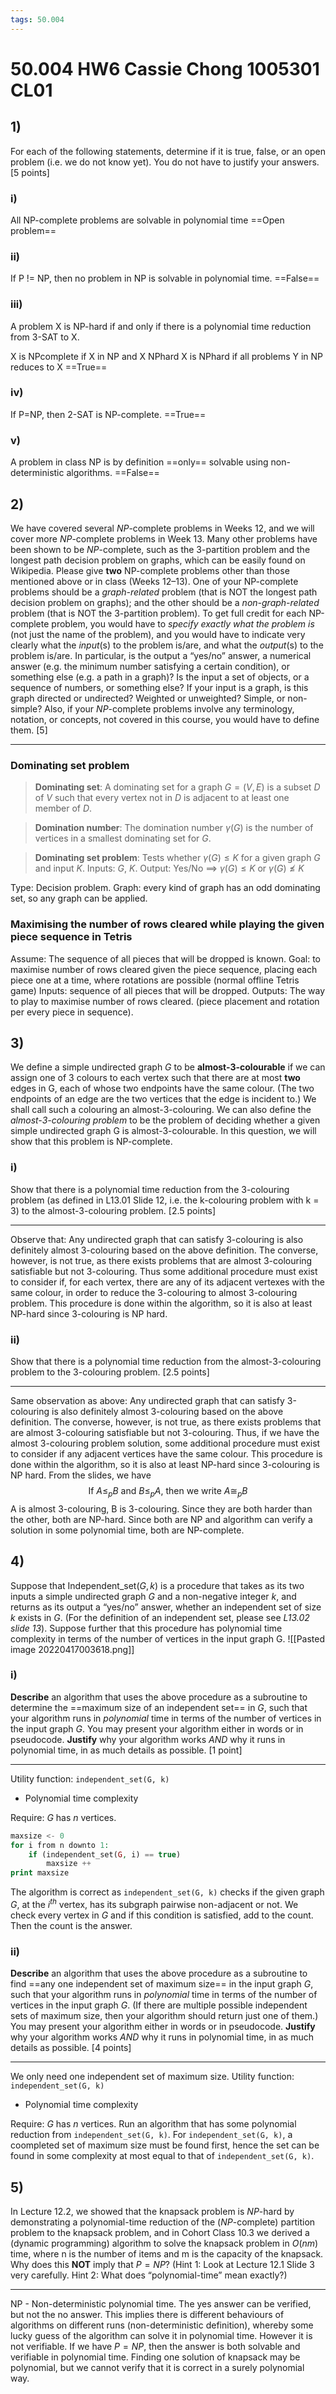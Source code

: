 ```yaml
---
tags: 50.004
---
```


# 50.004 HW6 Cassie Chong 1005301 CL01
## 1)
For each of the following statements, determine if it is true, false, or an open  
problem (i.e. we do not know yet). You do not have to justify your answers. [5 points]
### i) 
All NP-complete problems are solvable in polynomial time
==Open problem==

### ii) 
If P != NP, then no problem in NP is solvable in polynomial time.
==False==

### iii) 
A problem X is NP-hard if and only if there is a polynomial time reduction from 3-SAT to X.

X is NPcomplete if X in NP and X NPhard
X is NPhard if all problems Y in NP reduces to X
==True==

### iv) 
If P=NP, then 2-SAT is NP-complete.
==True==

### v) 
A problem in class NP is by definition ==only== solvable using non-deterministic algorithms.
==False==
## 2)
We have covered several $NP$-complete problems in Weeks 12, and we will cover more $NP$-complete problems in Week 13. Many other problems have been shown to be $NP$-complete, such as the 3-partition problem and the longest path decision problem on graphs, which can be easily found on Wikipedia. Please give **two** NP-complete problems other than those mentioned above or in class (Weeks 12–13). One of your NP-complete problems should be a *graph-related* problem (that is NOT the longest path decision problem on graphs); and the other should be a *non-graph-related* problem (that is NOT the 3-partition problem). 
To get full credit for each NP-complete problem, you would have to *specify exactly what the problem is* (not just the name of the problem), and you would have to indicate very clearly what the *input*(s) to the problem is/are, and what the *output*(s) to the problem is/are. In particular, is the output a “yes/no” answer, a numerical answer (e.g. the minimum number satisfying a certain condition), or something else (e.g. a path in a graph)? Is the input a set of objects, or a sequence of numbers, or something else? If your input is a graph, is this graph directed or undirected? Weighted or unweighted? Simple, or non-simple? Also, if your $NP$-complete problems involve any terminology, notation, or concepts, not covered in this course, you would have to define them. [5]
***
### Dominating set problem
> **Dominating set**:
> A dominating set for a graph $G = (V, E)$ is a subset $D$ of $V$ such that every vertex not in $D$ is adjacent to at least one member of $D$.

> **Domination number**:
> The domination number $\gamma(G)$ is the  number of vertices in a smallest dominating set for $G$.

> **Dominating set problem**:
> Tests whether $\gamma (G) \leq K$ for a given graph $G$ and input $K$.
> Inputs: $G$, $K$.
> Output: Yes/No $\implies$ $\gamma (G) \leq K$ or $\gamma (G) \not\leq K$

Type: Decision problem.
Graph: every kind of graph has an odd dominating set, so any graph can be applied.

### Maximising the number of rows cleared while playing the given piece sequence in Tetris
Assume: The sequence of all pieces that will be dropped is known.
Goal: to maximise number of rows cleared given the piece sequence, placing each piece one at a time, where rotations are possible (normal offline Tetris game)
Inputs: sequence of all pieces that will be dropped.
Outputs: The  way to play to maximise number of rows cleared. (piece placement and rotation per every piece in sequence).

## 3)
We define a simple undirected graph $G$ to be **almost-3-colourable** if we can assign one of 3 colours to each vertex such that there are at most **two** edges in G, each of whose two endpoints have the same colour. (The two endpoints of an edge are the two vertices that the edge is incident to.) We shall call such a colouring an almost-3-colouring. We can also define the *almost-3-colouring problem* to be the problem of deciding whether a given simple undirected graph G is almost-3-colourable. In this question, we will show that this problem is NP-complete.
### i)
Show that there is a polynomial time reduction from the 3-colouring problem (as defined in L13.01 Slide 12, i.e. the k-colouring problem with k = 3) to the almost-3-colouring problem. [2.5 points]
***
Observe that:
Any undirected graph that can satisfy 3-colouring is also definitely almost 3-colouring based on the above definition.
The converse, however, is not true, as there exists problems that are almost 3-colouring satisfiable but not 3-colouring.
Thus some additional procedure must exist to consider if, for each vertex, there are any of its adjacent vertexes with the same colour, in order to reduce the 3-colouring to almost 3-colouring problem.
This procedure is done within the algorithm, so it is also at least NP-hard since 3-colouring is NP hard.

### ii)
Show that there is a polynomial time reduction from the almost-3-colouring problem to the 3-colouring problem. [2.5 points]
***
Same observation as above:
Any undirected graph that can satisfy 3-colouring is also definitely almost 3-colouring based on the above definition.
The converse, however, is not true, as there exists problems that are almost 3-colouring satisfiable but not 3-colouring.
Thus, if we have the almost 3-colouring problem solution, some additional procedure must exist to consider if any adjacent vertices have the same colour.
This procedure is done within the algorithm, so it is also at least NP-hard since 3-colouring is NP hard.
From the slides, we have
$$\text{If } A \leq_p B \text{ and } B\leq_p A \text{, then we write } A \cong_p B$$
A is almost 3-colouring, B is 3-colouring. Since they are both harder than the other, both are NP-hard. Since both are NP and algorithm can verify a solution in some polynomial time, both are NP-complete.

## 4)
Suppose that $\text{Independent\_set}(G, k)$ is a procedure that takes as its two inputs a simple undirected graph $G$ and a non-negative integer $k$, and returns as its output a “yes/no” answer, whether an independent set of size $k$ exists in $G$. (For the definition of an independent set, please see *L13.02 slide 13*). Suppose further that this procedure has polynomial time complexity in terms of the number of vertices in the input graph G.
![[Pasted image 20220417003618.png]]

### i)
**Describe** an algorithm that uses the above procedure as a subroutine to determine the ==maximum size of an independent set== in $G$, such that your algorithm runs in *polynomial* time in terms of the number of vertices in the input graph $G$. You may present your algorithm either in words or in pseudocode. **Justify** why your algorithm works *AND* why it runs in polynomial time, in as much details as possible. [1 point]
***
Utility function: `independent_set(G, k)`
- Polynomial time complexity

Require: $G$ has $n$ vertices.
```php
maxsize <- 0
for i from n downto 1:
	if (independent_set(G, i) == true)
		maxsize ++
print maxsize
```
The algorithm is correct as `independent_set(G, k)` checks if the given graph $G$, at the $i^{th}$ vertex, has its subgraph pairwise non-adjacent or not. We check every vertex in $G$ and if this condition is satisfied, add to the count. Then the count is the answer.

### ii)
**Describe** an algorithm that uses the above procedure as a subroutine to find ==any one independent set of maximum size== in the input graph $G$, such that your algorithm runs in *polynomial* time in terms of the number of vertices in the input graph $G$. (If there are multiple possible independent sets of maximum size, then your algorithm should return just one of them.) You may present your algorithm either in words or in pseudocode. **Justify** why your algorithm works *AND* why it runs in polynomial time, in as much details as possible. [4 points]
***
We only need one independent set of maximum size.
Utility function: `independent_set(G, k)`
- Polynomial time complexity

Require: $G$ has $n$ vertices.
Run an algorithm that has some polynomial reduction from `independent_set(G, k)`. For `independent_set(G, k)`, a coompleted set of maximum size must be found first, hence the set can be found in some complexity at most equal to that of `independent_set(G, k)`. 
## 5)
In Lecture 12.2, we showed that the knapsack problem is $NP$-hard by demonstrating a polynomial-time reduction of the ($NP$-complete) partition problem to the knapsack problem, and in Cohort Class 10.3 we derived a (dynamic programming) algorithm to solve the knapsack problem in $O(nm)$ time, where n is the number of items and m is the capacity of the knapsack. Why does this **NOT** imply that $P=NP$? (Hint 1: Look at Lecture 12.1 Slide 3 very carefully. Hint 2: What does “polynomial-time” mean exactly?)
***
NP - Non-deterministic polynomial time.
The yes answer can be verified, but not the no answer.
This implies there is different behaviours of algorithms on different runs (non-deterministic definition), whereby some lucky guess of the algorithm can solve it in polynomial time. However it is not verifiable.
If we have $P=NP$, then the answer is both solvable and verifiable in polynomial time.
Finding one solution of knapsack may be polynomial, but we cannot verify that it is correct in a surely polynomial way.